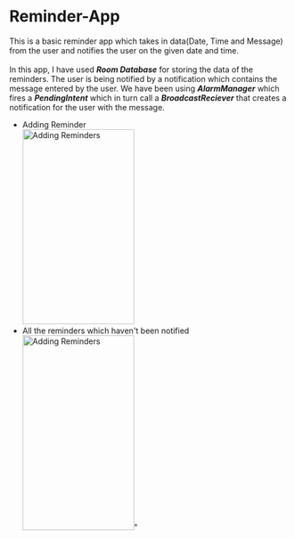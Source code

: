 # Reminder-App
This is a basic reminder app which takes in data(Date, Time and Message) from the user and notifies the user on the given date and time.
<br><br>
In this app, I have used ***Room Database*** for storing the data of the reminders. The user is being notified by a notification which contains the message entered by the user. 
We have been using ***AlarmManager*** which fires a ***PendingIntent*** which in turn call a ***BroadcastReciever*** that creates a notification for the user with the message.
<br>
* Adding Reminder<br><img src="https://github.com/vaibhavjain30699/Reminder-App/blob/master/Screenshot%20from%202019-06-13%2011-58-39.png" alt = "Adding Reminders" width=200 height=350>
* All the reminders which haven't been notified<br><img src="https://github.com/vaibhavjain30699/Reminder-App/blob/master/Screenshot%20from%202019-06-13%2012-06-28.png" alt = "Adding Reminders" width=200 height=350>"
